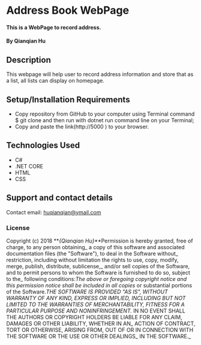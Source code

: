 # Address Book WebPage

#### This is a WebPage to record address.

#### By Qianqian Hu

## Description

This webpage will help user to record address information and store that as a list, all lists can display on homepage.

## Setup/Installation Requirements

* Copy repository from GitHub to your computer using Terminal command $ git clone and then run with dotnet run command line on your Terminal;
* Copy and paste the link(http://5000 ) to your browser.


## Technologies Used

* C#
* .NET CORE
* HTML
* CSS

## Support and contact details

Contact email: huqianqian@ymail.com

### License

Copyright (c) 2018 **_{Qianqian Hu}_**Permission is hereby granted, free of charge, to any person obtaining_
a copy of this software and associated documentation files (the "Software"), to deal in the Software without_
restriction, including without limitation the rights to use, copy, modify, merge, publish, distribute, sublicense,_
and/or sell copies of the Software, and to permit persons to whom the Software is furnished to do so, subject to the_
following conditions:_The above or foregoing copyright notice and this permission notice shall be included in all copies_
or substantial portions of the Software.__THE SOFTWARE IS PROVIDED "AS IS", WITHOUT WARRANTY OF ANY KIND, EXPRESS OR IMPLIED,_
INCLUDING BUT NOT LIMITED TO THE WARRANTIES OF MERCHANTABILITY, FITNESS FOR A PARTICULAR PURPOSE AND NONINFRINGEMENT._
IN NO EVENT SHALL THE AUTHORS OR COPYRIGHT HOLDERS BE LIABLE FOR ANY CLAIM, DAMAGES OR OTHER LIABILITY, WHETHER IN AN_
ACTION OF CONTRACT, TORT OR OTHERWISE, ARISING FROM, OUT OF OR IN CONNECTION WITH THE SOFTWARE OR THE USE OR OTHER DEALINGS_
IN THE SOFTWARE._
